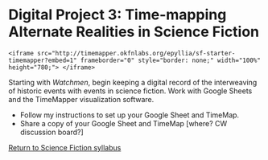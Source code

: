 # Digital Project 3: Time-mapping Alternate Realities in Science Fiction

    <iframe src="http://timemapper.okfnlabs.org/epyllia/sf-starter-timemapper?embed=1" frameborder="0" style="border: none;" width="100%" height="780;"> </iframe>

Starting with *Watchmen*, begin keeping a digital record of the interweaving of historic events with events in science fiction. Work with Google Sheets and the TimeMapper visualization software. 

* Follow my instructions to set up your Google Sheet and TimeMap.
* Share a copy of your Google Sheet and TimeMap [where? CW discussion board?]











[Return to Science Fiction syllabus](https://ebeshero.github.io/scienceFiction/)







